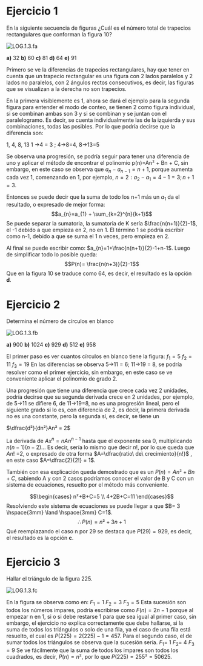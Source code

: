# Ejercicio 1
En la siguiente secuencia de figuras ¿Cuál es el número total de trapecios rectangulares que conforman la figura 10?

![LOG.1.3.fa](LOG.1.3.fa.png)

**a)** 32
**b)** 60
**c)** 81
**d)** 64
**e)** 91

Primero se ve la diferencias de trapecios rectangulares, hay que tener en cuenta que un trapecio rectangular es una figura con 2 lados paralelos y 2 lados no paralelos, con 2 ángulos rectos consecutivos, es decir, las figuras que se visualizan a la derecha no son trapecios.

En la primera visiblemente es 1, ahora se dará el ejemplo para la segunda figura para entender el modo de conteo, se tienen 2 como figura individual, si se combinan ambas son 3 y si se combinan y se juntan con el paralelogramo. Es decir, se cuenta individualmente las de la izquierda y sus combinaciones, todas las posibles. Por lo que podría decirse que la diferencia son:

1, 4, 8, 13
1 ->4 = 3 ; 4->8=4, 8->13=5

Se observa una progresión, se podría seguir para tener una diferencia de uno y aplicar el método de encontrar el polinomio p(n)=An² + Bn + C, sin embargo, en este caso se observa que $a_n - a_{n-1}=  n + 1$, porque aumenta cada vez 1, comenzando en 1, por ejemplo, $n=2: a_{2}−a_{1}=4−1=3; n+1=3$.

Entonces se puede decir que la suma de todo los n+1 más un $a_{1}$ da el resultado, o expresado de mejor forma:$$a_{n}=a_{1} + \sum_{k=2}^{n}{k+1}$$
Se puede separar la sumatoria, la sumatoria de K sería $\frac{n(n+1)}{2}-1$, el -1 debido a que empieza en 2, no en 1. 
El término 1 se podría escribir como n-1, debido a que se suma el 1 n veces, pero empieza en 2.

Al final se puede escribir como: $a_{n}=1+\frac{n(n+1)}{2}-1+n-1$. Luego de simplificar todo lo posible queda: $$P(n)= \frac{n(n+3)}{2}-1$$
Que en la figura 10 se traduce como 64, es decir, el resultado es la opción **d**.

# Ejercicio 2
Determina el número de círculos en blanco

![LOG.1.3.fb](LOG.1.3.fb.png)

**a)** 900
**b)** 1024
**c)** 929
**d)** 512
**e)** 958

El primer paso es ver cuantos círculos en blanco tiene la figura:
$f_{1}= 5$
$f_{2}= 11$
$f_{3}= 19$
En las diferencias se observa 5->11 = 6; 11->19 = 8, se podría resolver como el primer ejercicio, sin embargo, en este caso se ve conveniente aplicar el polinomio de grado 2.

Una progresión que tiene una diferencia que crece cada vez 2 unidades, podría decirse que su segunda derivada crece en 2 unidades, por ejemplo, de 5->11 se difiere 6, de 11->19=8, no es una progresión lineal, pero el siguiente grado si lo es, con diferencia de 2, es decir, la primera derivada no es una constante, pero la segunda sí, es decir, se tiene un 

$\dfrac{d²}{dn²}An² = 2$

La derivada de $Ax^n = nAn^{n-1}$  hasta que el exponente sea 0, multiplicando $n(n-1)(n-2)\dots$ Es decir, sería lo mismo que decir $n!$, por lo que queda que $An!$ =2, o expresado de otra forma $A=\dfrac{ratio\ de\ crecimiento}{n!}$ , en este caso $A=\dfrac{2}{2!} = 1$.

También con esa explicación queda demostrado que es un $P(n)=An²+Bn+C$, sabiendo A y con 2 casos podríamos conocer el valor de B y C con un sistema de ecuaciones, resuelto por el método más conveniente.

$$\begin{cases} 
n²+B+C=5 \\
4+2B+C=11
\end{cases}$$
Resolviendo este sistema de ecuaciones se puede llegar a que $B= 3 \hspace{3mm} \land \hspace{3mm} C=1$.
$$\therefore P(n)= n²+3n+1$$
Qué reemplazando el caso n por 29 se destaca que $P(29)= 929$, es decir, el resultado es la opción **c**.

# Ejercicio 3
Hallar el triángulo de la figura 225.

![LOG.1.3.fc](LOG.1.3.fc.png)

En la figura se observa como en:
$F_{1}= 1$
$F_{2}= 3$
$F_{3}= 5$
Esta sucesión son todos los números impares, podría escribirse como $F(n)= 2n-1$ porque al empezar n en 1, si o si debe restarse 1 para que sea igual al primer caso, sin embargo, el ejercicio no explica correctamente que debe hallarse, si la suma de todos los triángulos o solo de una fila, ya el caso de una fila está resuelto, el cual es $P(225) = 2(225) - 1 = 457.$ Para el segundo caso, el de sumar todos los triángulos se observa que la sucesión sería.
$F_{1}$= 1
$F_{2}$= 4
$F_{3}=9$
Se ve fácilmente que la suma de todos los impares son todos los cuadrados, es decir, $P(n)=n²$, por lo que $P(225)=255² =50625$.
